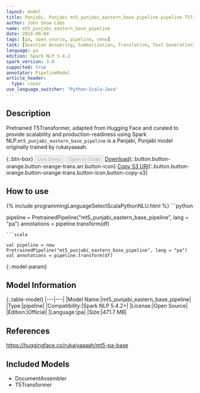```yaml
---
layout: model
title: Panjabi, Punjabi mt5_punjabi_eastern_base_pipeline pipeline T5Transformer from rukaiyaaaah
author: John Snow Labs
name: mt5_punjabi_eastern_base_pipeline
date: 2024-08-04
tags: [pa, open_source, pipeline, onnx]
task: [Question Answering, Summarization, Translation, Text Generation]
language: pa
edition: Spark NLP 5.4.2
spark_version: 3.0
supported: true
annotator: PipelineModel
article_header:
  type: cover
use_language_switcher: "Python-Scala-Java"
---
```


## Description

Pretrained T5Transformer, adapted from Hugging Face and curated to provide scalability and production-readiness using Spark NLP.`mt5_punjabi_eastern_base_pipeline` is a Panjabi, Punjabi model originally trained by rukaiyaaaah.

{:.btn-box}
<button class="button button-orange" disabled>Live Demo</button>
<button class="button button-orange" disabled>Open in Colab</button>
[Download](https://s3.amazonaws.com/auxdata.johnsnowlabs.com/public/models/mt5_punjabi_eastern_base_pipeline_pa_5.4.2_3.0_1722756831340.zip){:.button.button-orange.button-orange-trans.arr.button-icon}
[Copy S3 URI](s3://auxdata.johnsnowlabs.com/public/models/mt5_punjabi_eastern_base_pipeline_pa_5.4.2_3.0_1722756831340.zip){:.button.button-orange.button-orange-trans.button-icon.button-copy-s3}

## How to use



<div class="tabs-box" markdown="1">
{% include programmingLanguageSelectScalaPythonNLU.html %}
```python

pipeline = PretrainedPipeline("mt5_punjabi_eastern_base_pipeline", lang = "pa")
annotations =  pipeline.transform(df)   

```
```scala

val pipeline = new PretrainedPipeline("mt5_punjabi_eastern_base_pipeline", lang = "pa")
val annotations = pipeline.transform(df)

```
</div>

{:.model-param}
## Model Information

{:.table-model}
|---|---|
|Model Name:|mt5_punjabi_eastern_base_pipeline|
|Type:|pipeline|
|Compatibility:|Spark NLP 5.4.2+|
|License:|Open Source|
|Edition:|Official|
|Language:|pa|
|Size:|471.7 MB|

## References

https://huggingface.co/rukaiyaaaah/mt5-pa-base

## Included Models

- DocumentAssembler
- T5Transformer